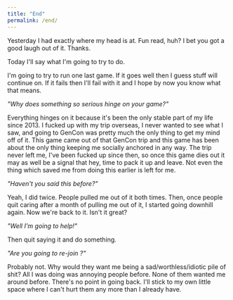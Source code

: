 ```yaml
---
title: "End"
permalink: /end/
---
```


Yesterday I had exactly where my head is at. Fun read, huh? I bet you got a good laugh out of it. Thanks.

Today I'll say what I'm going to try to do.

I'm going to try to run one last game. If it goes well then I guess stuff will continue on. If it fails then I'll fail with it and I hope by now you know what that means.

*"Why does something so serious hinge on your game?"*

Everything hinges on it because it's been the only stable part of my life since 2013. I fucked up with my trip overseas, I never wanted to see what I saw, and going to GenCon was pretty much the only thing to get my mind off of it. This game came out of that GenCon trip and this game has been about the only thing keeping me socially anchored in any way. The trip never left me, I've been fucked up since then, so once this game dies out it may as well be a signal that hey, time to pack it up and leave. Not even the thing which saved me from doing this earlier is left for me.

*"Haven't you said this before?"*

Yeah, I did twice. People pulled me out of it both times. Then, once people quit caring after a month of pulling me out of it, I started going downhill again. Now we're back to it. Isn't it great?

*"Well I'm going to help!"*

Then quit saying it and do something.

*"Are you going to re-join <thing>?"*
  
Probably not. Why would they want me being a sad/worthless/idiotic pile of shit? All I was doing was annoying people before. None of them wanted me around before. There's no point in going back. I'll stick to my own little space where I can't hurt them any more than I already have.

